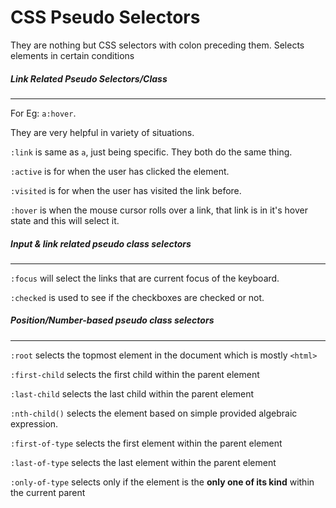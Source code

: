 # CSS Pseudo Selectors

They are nothing but CSS selectors with colon preceding them. 
Selects elements in certain conditions

##### Link Related Pseudo Selectors/Class
<hr>

For Eg: `a:hover`.

They are very helpful in variety of situations.

`:link` is same as `a`, just being specific. They both do the same thing.

`:active` is for when the user has clicked the element.

`:visited` is for when the user has visited the link before.

`:hover` is when the mouse cursor rolls over a link, that link is in it's hover state and this will select it.

##### Input & link related pseudo class selectors
<hr>

`:focus` will select the links that are current focus of the keyboard.

`:checked` is used to see if the checkboxes are checked or not.

##### Position/Number-based pseudo class selectors
<hr>

`:root` selects the topmost element in the document which is mostly `<html>`

`:first-child` selects the first child within the parent element

`:last-child` selects the last child within the parent element

`:nth-child()` selects the element based on simple provided algebraic expression.

`:first-of-type` selects the first element within the parent element

`:last-of-type` selects the last element within the parent element

`:only-of-type` selects only if the element is the <b>only one of its kind</b> within the current parent

